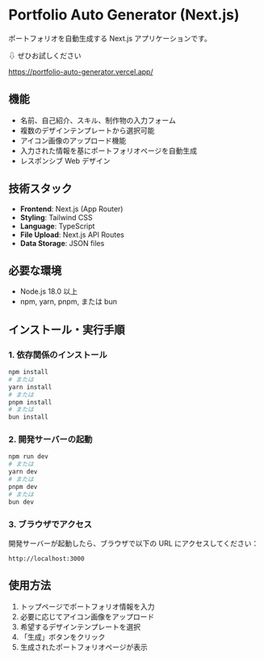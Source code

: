 # Portfolio Auto Generator (Next.js)

ポートフォリオを自動生成する Next.js アプリケーションです。

⇩ ぜひお試しください

https://portfolio-auto-generator.vercel.app/

## 機能

- 名前、自己紹介、スキル、制作物の入力フォーム
- 複数のデザインテンプレートから選択可能
- アイコン画像のアップロード機能
- 入力された情報を基にポートフォリオページを自動生成
- レスポンシブ Web デザイン

## 技術スタック

- **Frontend**: Next.js (App Router)
- **Styling**: Tailwind CSS
- **Language**: TypeScript
- **File Upload**: Next.js API Routes
- **Data Storage**: JSON files

## 必要な環境

- Node.js 18.0 以上
- npm, yarn, pnpm, または bun

## インストール・実行手順

### 1. 依存関係のインストール

```bash
npm install
# または
yarn install
# または
pnpm install
# または
bun install
```

### 2. 開発サーバーの起動

```bash
npm run dev
# または
yarn dev
# または
pnpm dev
# または
bun dev
```

### 3. ブラウザでアクセス

開発サーバーが起動したら、ブラウザで以下の URL にアクセスしてください：

```
http://localhost:3000
```

## 使用方法

1. トップページでポートフォリオ情報を入力
2. 必要に応じてアイコン画像をアップロード
3. 希望するデザインテンプレートを選択
4. 「生成」ボタンをクリック
5. 生成されたポートフォリオページが表示
